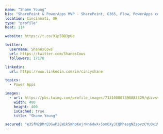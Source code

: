 ```yaml
---
name: "Shane Young"
bio: "SharePoint & PowerApps MVP - SharePoint, O365, Flow, PowerApps consulting? @PowerApps911 | Pure Snark? You found it."
location: Cincinnati, OH
type: "profile"
heat: 114

website: https://t.co/91p5BQ3pUe

twitter:
  username: ShanesCows
  url: https://twitter.com/ShanesCows
  followers: 17178

linkedin:
  url: https://www.linkedin.com/in/cincyshane

topics:
  - Power Apps

images:
  - url: https://pbs.twimg.com/profile_images/713100007398883329/qUzvsvQ3_400x400.jpg
    width: 400
    height: 400
    isCached: true
    title: "Shane Young"

secured: "e3SfM2BMrEDGwP2EW1k5mhpKejrNn6dwX+5omOXyJCQhhesgNZsovzCYUOx1V89d+CEyYHWgJM8gwXfLdOp8tToEz1g9FqcgAjW+2OCOlcwDOl8fRh8OtnS/2+wMzGh9dADYhNwbVQ87Apj3CXYGC2UYAYk1JgyuyoiPP7vIWjl8eHB+NvWP4pOtBU02m1kYHnSM+Lzb/L5w7A6dh6kiByCHLOCevAeDhi5b+XeowWxFfil4xZXlyR5LmQWQx+KzOKmKERsXDogzPZGGZqoP+QWYSwcD86SRJNk2DGnaZh122keSqplQElqbchpgZHOealZsdDuxWgUH87PnFAlh5rdDQ5OLbOPlpU9ruKT/QkQEenNMVA5oSmWPNtXHm9/c+z3cDo8O2Tz22vvDVfck2Ym80yafvjHAP9MquVAzOcw=;pAj7umaF2YTSP2kK7ng6jQ=="
---
```


